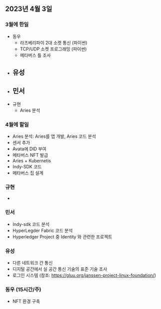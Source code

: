 ## 2023년 4월 3일

### 3월에 한일 
* 동우
  - 라즈베리파이 2대 소켓 통신 (파이썬)
  - TCP/UDP 소켓 프로그래밍 (파이썬)
  - 메타버스 틀 조사
* 유성
  - 
* 민서
  - 
* 규현 
  - Aries 분석

### 4월에 할일
- Aries 분석: Aries를 앱 개발, Aries 코드 분석
- 센서 추가 
- Avata에 DID 부여 
- 메타버스 NFT 발급 
- Aries + Kubernetis 
- Indy-SDK 코드
- 메타버스 집 설계 

### 규현 
  - 

### 민서
 - Indy-sdk 코드 분석
 - HyperLegder Fabric 코드 분석 
 - Hyperledger Project 중 Identity 와 관련한 프로젝트 
 
### 유성 
 - 다른 네트워크 간 통신
 - 디지털 공간에서 실 공간 통신 기술의 표준 기술 조사 
 - 로그인 시스템 (참조: https://gluu.org/janssen-project-linux-foundation/)
 
### 동우 (15시간/주)
 - NFT 환경 구축 


